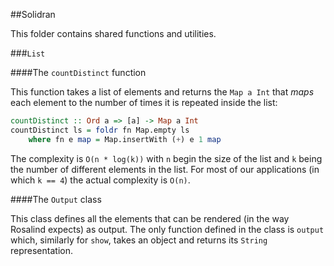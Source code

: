 ##Solidran

This folder contains shared functions and utilities.

###`List`

####The `countDistinct` function

This function takes a list of elements and returns the `Map a Int` that *maps* each element to the number of times it is repeated inside the list:

```haskell
countDistinct :: Ord a => [a] -> Map a Int
countDistinct ls = foldr fn Map.empty ls
    where fn e map = Map.insertWith (+) e 1 map
```

The complexity is `O(n * log(k))` with `n` begin the size of the list and `k` being the number of different elements in the list. For most of our applications (in which `k == 4`) the actual complexity is `O(n)`.

####The `Output` class

This class defines all the elements that can be rendered (in the way Rosalind expects) as output. The only function defined in the class is `output` which, similarly for `show`, takes an object and returns its `String` representation.
